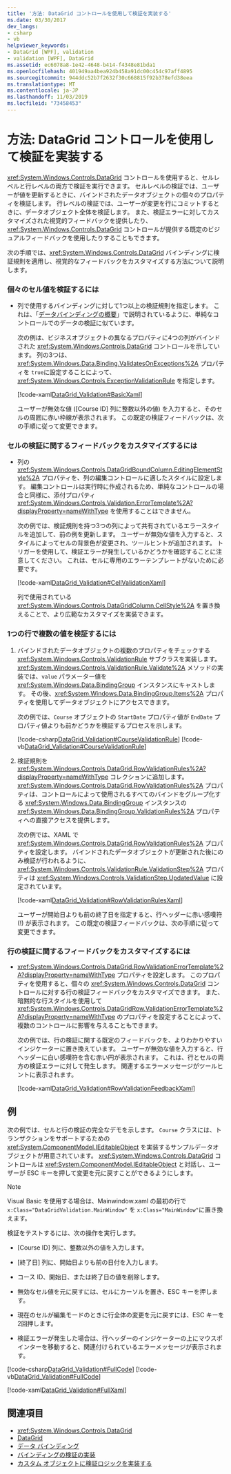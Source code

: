 ```yaml
---
title: '方法: DataGrid コントロールを使用して検証を実装する'
ms.date: 03/30/2017
dev_langs:
- csharp
- vb
helpviewer_keywords:
- DataGrid [WPF], validation
- validation [WPF], DataGrid
ms.assetid: ec6078a8-1e42-4648-b414-f4348e81bda1
ms.openlocfilehash: 401949aa4bea924b458a91dc00c454c97aff4895
ms.sourcegitcommit: 944ddc52b7f2632f30c668815f92b378efd38eea
ms.translationtype: MT
ms.contentlocale: ja-JP
ms.lasthandoff: 11/03/2019
ms.locfileid: "73458453"
---
```

# <a name="how-to-implement-validation-with-the-datagrid-control"></a>方法: DataGrid コントロールを使用して検証を実装する
<xref:System.Windows.Controls.DataGrid> コントロールを使用すると、セルレベルと行レベルの両方で検証を実行できます。 セルレベルの検証では、ユーザーが値を更新するときに、バインドされたデータオブジェクトの個々のプロパティを検証します。 行レベルの検証では、ユーザーが変更を行にコミットするときに、データオブジェクト全体を検証します。 また、検証エラーに対してカスタマイズされた視覚的フィードバックを提供したり、<xref:System.Windows.Controls.DataGrid> コントロールが提供する既定のビジュアルフィードバックを使用したりすることもできます。  
  
 次の手順では、<xref:System.Windows.Controls.DataGrid> バインディングに検証規則を適用し、視覚的なフィードバックをカスタマイズする方法について説明します。  
  
### <a name="to-validate-individual-cell-values"></a>個々のセル値を検証するには  
  
- 列で使用するバインディングに対して1つ以上の検証規則を指定します。 これは、「[データバインディングの概要](../data/data-binding-overview.md)」で説明されているように、単純なコントロールでのデータの検証に似ています。  
  
     次の例は、ビジネスオブジェクトの異なるプロパティに4つの列がバインドされた <xref:System.Windows.Controls.DataGrid> コントロールを示しています。 列の3つは、<xref:System.Windows.Data.Binding.ValidatesOnExceptions%2A> プロパティを `true`に設定することによって、<xref:System.Windows.Controls.ExceptionValidationRule> を指定します。  
  
     [!code-xaml[DataGrid_Validation#BasicXaml](~/samples/snippets/csharp/VS_Snippets_Wpf/datagrid_validation/cs/window1.xaml#basicxaml)]  
  
     ユーザーが無効な値 ([Course ID] 列に整数以外の値) を入力すると、そのセルの周囲に赤い枠線が表示されます。 この既定の検証フィードバックは、次の手順に従って変更できます。  
  
### <a name="to-customize-cell-validation-feedback"></a>セルの検証に関するフィードバックをカスタマイズするには  
  
- 列の <xref:System.Windows.Controls.DataGridBoundColumn.EditingElementStyle%2A> プロパティを、列の編集コントロールに適したスタイルに設定します。 編集コントロールは実行時に作成されるため、単純なコントロールの場合と同様に、添付プロパティ <xref:System.Windows.Controls.Validation.ErrorTemplate%2A?displayProperty=nameWithType> を使用することはできません。  
  
     次の例では、検証規則を持つ3つの列によって共有されているエラースタイルを追加して、前の例を更新します。 ユーザーが無効な値を入力すると、スタイルによってセルの背景色が変更され、ツールヒントが追加されます。 トリガーを使用して、検証エラーが発生しているかどうかを確認することに注意してください。 これは、セルに専用のエラーテンプレートがないために必要です。  
  
     [!code-xaml[DataGrid_Validation#CellValidationXaml](~/samples/snippets/csharp/VS_Snippets_Wpf/datagrid_validation/cs/mainwindow.xaml#cellvalidationxaml)]  
  
     列で使用されている <xref:System.Windows.Controls.DataGridColumn.CellStyle%2A> を置き換えることで、より広範なカスタマイズを実装できます。  
  
### <a name="to-validate-multiple-values-in-a-single-row"></a>1つの行で複数の値を検証するには  
  
1. バインドされたデータオブジェクトの複数のプロパティをチェックする <xref:System.Windows.Controls.ValidationRule> サブクラスを実装します。 <xref:System.Windows.Controls.ValidationRule.Validate%2A> メソッドの実装では、`value` パラメーター値を <xref:System.Windows.Data.BindingGroup> インスタンスにキャストします。 その後、<xref:System.Windows.Data.BindingGroup.Items%2A> プロパティを使用してデータオブジェクトにアクセスできます。  
  
     次の例では、`Course` オブジェクトの `StartDate` プロパティ値が `EndDate` プロパティ値よりも前かどうかを検証するプロセスを示します。  
  
     [!code-csharp[DataGrid_Validation#CourseValidationRule](~/samples/snippets/csharp/VS_Snippets_Wpf/datagrid_validation/cs/mainwindow.xaml.cs#coursevalidationrule)]
     [!code-vb[DataGrid_Validation#CourseValidationRule](~/samples/snippets/visualbasic/VS_Snippets_Wpf/datagrid_validation/vb/mainwindow.xaml.vb#coursevalidationrule)]  
  
2. 検証規則を <xref:System.Windows.Controls.DataGrid.RowValidationRules%2A?displayProperty=nameWithType> コレクションに追加します。 <xref:System.Windows.Controls.DataGrid.RowValidationRules%2A> プロパティは、コントロールによって使用されるすべてのバインドをグループ化する <xref:System.Windows.Data.BindingGroup> インスタンスの <xref:System.Windows.Data.BindingGroup.ValidationRules%2A> プロパティへの直接アクセスを提供します。  
  
     次の例では、XAML で <xref:System.Windows.Controls.DataGrid.RowValidationRules%2A> プロパティを設定します。 バインドされたデータオブジェクトが更新された後にのみ検証が行われるように、<xref:System.Windows.Controls.ValidationRule.ValidationStep%2A> プロパティは <xref:System.Windows.Controls.ValidationStep.UpdatedValue> に設定されています。  
  
     [!code-xaml[DataGrid_Validation#RowValidationRulesXaml](~/samples/snippets/csharp/VS_Snippets_Wpf/datagrid_validation/cs/mainwindow.xaml#rowvalidationrulesxaml)]  
  
     ユーザーが開始日よりも前の終了日を指定すると、行ヘッダーに赤い感嘆符 (!) が表示されます。 この既定の検証フィードバックは、次の手順に従って変更できます。  
  
### <a name="to-customize-row-validation-feedback"></a>行の検証に関するフィードバックをカスタマイズするには  
  
- <xref:System.Windows.Controls.DataGrid.RowValidationErrorTemplate%2A?displayProperty=nameWithType> プロパティを設定します。 このプロパティを使用すると、個々の <xref:System.Windows.Controls.DataGrid> コントロールに対する行の検証フィードバックをカスタマイズできます。 また、暗黙的な行スタイルを使用して <xref:System.Windows.Controls.DataGridRow.ValidationErrorTemplate%2A?displayProperty=nameWithType> のプロパティを設定することによって、複数のコントロールに影響を与えることもできます。  
  
     次の例では、行の検証に関する既定のフィードバックを、よりわかりやすいインジケーターに置き換えています。 ユーザーが無効な値を入力すると、行ヘッダーに白い感嘆符を含む赤い円が表示されます。 これは、行とセルの両方の検証エラーに対して発生します。 関連するエラーメッセージがツールヒントに表示されます。  
  
     [!code-xaml[DataGrid_Validation#RowValidationFeedbackXaml](~/samples/snippets/csharp/VS_Snippets_Wpf/datagrid_validation/cs/mainwindow.xaml#rowvalidationfeedbackxaml)]  
  
## <a name="example"></a>例  
 次の例では、セルと行の検証の完全なデモを示します。 `Course` クラスには、トランザクションをサポートするための <xref:System.ComponentModel.IEditableObject> を実装するサンプルデータオブジェクトが用意されています。 <xref:System.Windows.Controls.DataGrid> コントロールは <xref:System.ComponentModel.IEditableObject> と対話し、ユーザーが ESC キーを押して変更を元に戻すことができるようにします。  
  
> [!NOTE]
> Visual Basic を使用する場合は、Mainwindow.xaml の最初の行で `x:Class="DataGridValidation.MainWindow"` を `x:Class="MainWindow"`に置き換えます。  
  
 検証をテストするには、次の操作を実行します。  
  
- [Course ID] 列に、整数以外の値を入力します。  
  
- [終了日] 列に、開始日よりも前の日付を入力します。  
  
- コース ID、開始日、または終了日の値を削除します。  
  
- 無効なセル値を元に戻すには、セルにカーソルを置き、ESC キーを押します。  
  
- 現在のセルが編集モードのときに行全体の変更を元に戻すには、ESC キーを2回押します。  
  
- 検証エラーが発生した場合は、行ヘッダーのインジケーターの上にマウスポインターを移動すると、関連付けられているエラーメッセージが表示されます。  
  
 [!code-csharp[DataGrid_Validation#FullCode](~/samples/snippets/csharp/VS_Snippets_Wpf/datagrid_validation/cs/mainwindow.xaml.cs#fullcode)]
 [!code-vb[DataGrid_Validation#FullCode](~/samples/snippets/visualbasic/VS_Snippets_Wpf/datagrid_validation/vb/mainwindow.xaml.vb#fullcode)]  
  
 [!code-xaml[DataGrid_Validation#FullXaml](~/samples/snippets/csharp/VS_Snippets_Wpf/datagrid_validation/cs/mainwindow.xaml#fullxaml)]  
  
## <a name="see-also"></a>関連項目

- <xref:System.Windows.Controls.DataGrid>
- [DataGrid](datagrid.md)
- [データ バインディング](../../../desktop-wpf/data/data-binding-overview.md)
- [バインディングの検証の実装](../data/how-to-implement-binding-validation.md)
- [カスタム オブジェクトに検証ロジックを実装する](../data/how-to-implement-validation-logic-on-custom-objects.md)
